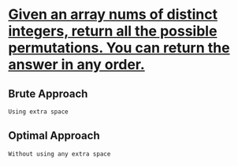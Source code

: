 # [Given an array nums of distinct integers, return all the possible permutations. You can return the answer in any order.](https://leetcode.com/problems/permutations/)

## Brute Approach
``` Using extra space ```

## Optimal Approach
```Without using any extra space ```


